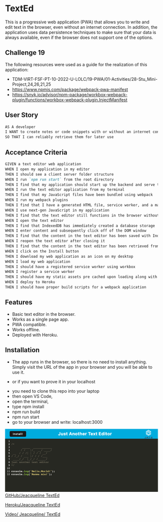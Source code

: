 # TextEd
This is a progressive web application (PWA) that allows you to write and edit text in the browser, even without an internet connection. In addition, the application uses data persistence techniques to make sure that your data is always available, even if the browser does not support one of the options.

## Challenge 19
The following resources were used as a guide for the realization of this application: 
- TDM-VIRT-FSF-PT-10-2022-U-LOLC/19-PWA/01-Activities/28-Stu_Mini-Project,24,26,21,25
- https://www.npmjs.com/package/webpack-pwa-manifest 
- https://snyk.io/advisor/npm-package/workbox-webpack-plugin/functions/workbox-webpack-plugin.InjectManifest
## User Story

```md
AS A developer
I WANT to create notes or code snippets with or without an internet connection
SO THAT I can reliably retrieve them for later use
```

## Acceptance Criteria

```md
GIVEN a text editor web application
WHEN I open my application in my editor
THEN I should see a client server folder structure
WHEN I run `npm run start` from the root directory
THEN I find that my application should start up the backend and serve the client
WHEN I run the text editor application from my terminal
THEN I find that my JavaScript files have been bundled using webpack
WHEN I run my webpack plugins
THEN I find that I have a generated HTML file, service worker, and a manifest file
WHEN I use next-gen JavaScript in my application
THEN I find that the text editor still functions in the browser without errors
WHEN I open the text editor
THEN I find that IndexedDB has immediately created a database storage
WHEN I enter content and subsequently click off of the DOM window
THEN I find that the content in the text editor has been saved with IndexedDB
WHEN I reopen the text editor after closing it
THEN I find that the content in the text editor has been retrieved from our IndexedDB
WHEN I click on the Install button
THEN I download my web application as an icon on my desktop
WHEN I load my web application
THEN I should have a registered service worker using workbox
WHEN I register a service worker
THEN I should have my static assets pre cached upon loading along with subsequent pages and static assets
WHEN I deploy to Heroku
THEN I should have proper build scripts for a webpack application
```

## Features
* Basic text editor in the browser.
* Works as a single page app.
* PWA compatible.
* Works offline.
* Deployed with Heroku.

## Installation
- The app runs in the browser, so there is no need to install anything. Simply visit the URL of the app in your browser and you will be able to use it.
* or if you want to prove it in your localhost
- you need to clone this repo into your laptop
- then open VS Code,
- open the terminal,
- type npm install 
- npm run build
- npm run start
- go to your browser and write: localhost:3000


![Reference image.](./Assets/J.A.T.E.png)
[GitHub/Jeacqueline TextEd](https://github.com/Jeacqueline/TextEd)

[Heroku/Jeacqueline TextEd]()

[Video/ Jeacqueline/ TextEd]()

